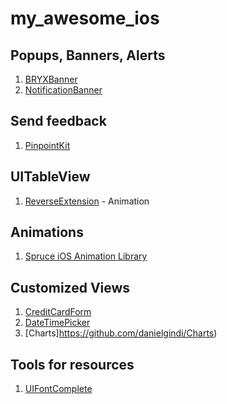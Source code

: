 # my_awesome_ios

## Popups, Banners, Alerts
1. [BRYXBanner](https://github.com/bryx-inc/BRYXBanner)
2. [NotificationBanner](https://github.com/Daltron/NotificationBanner)

## Send feedback
1. [PinpointKit](https://github.com/Lickability/PinpointKit)

## UITableView
1. [ReverseExtension](https://github.com/marty-suzuki/ReverseExtension) - Animation

## Animations
1. [Spruce iOS Animation Library](https://github.com/willowtreeapps/spruce-ios)

## Customized Views
1. [CreditCardForm](https://github.com/orazz/CreditCardForm-iOS)
2. [DateTimePicker](https://github.com/chungbd/DateTimePicker)
3. [Charts]https://github.com/danielgindi/Charts)

## Tools for resources
1. [UIFontComplete](https://github.com/Nirma/UIFontComplete)
